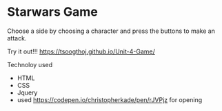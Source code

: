 # Starwars Game

Choose a side by choosing a character and press the buttons to make an attack. 

Try it out!!!
https://tsoogthoj.github.io/Unit-4-Game/

Technoloy used
- HTML
- CSS
- Jquery
- used https://codepen.io/christopherkade/pen/rJVPjz for opening
